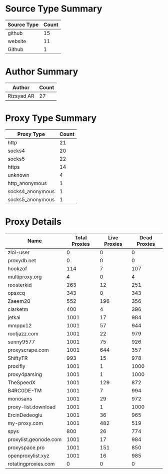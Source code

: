 # Source Type Summary

| Source Type | Count |
|-------------|-------|
| github | 15 |
| website | 11 |
| Github | 1 |


# Author Summary

| Author | Count |
|--------|-------|
| Rizsyad AR | 27 |


# Proxy Type Summary

| Proxy Type | Count |
|------------|-------|
| http | 21 |
| socks4 | 20 |
| socks5 | 22 |
| https | 14 |
| unknown | 4 |
| http_anonymous | 1 |
| socks4_anonymous | 1 |
| socks5_anonymous | 1 |


# Proxy Details

| Name | Total Proxies | Live Proxies | Dead Proxies |
|------|---------------|--------------|---------------|
| zloi-user | 0 | 0 | 0 |
| proxydb.net | 0 | 0 | 0 |
| hookzof | 114 | 7 | 107 |
| multiproxy.org | 4 | 0 | 4 |
| roosterkid | 263 | 12 | 251 |
| opsxcq | 343 | 0 | 343 |
| Zaeem20 | 552 | 196 | 356 |
| clarketm | 400 | 4 | 396 |
| jetkai | 1001 | 17 | 984 |
| mmppx12 | 1001 | 57 | 944 |
| rootjazz.com | 1001 | 22 | 979 |
| sunny9577 | 1001 | 75 | 926 |
| proxyscrape.com | 1001 | 644 | 357 |
| ShiftyTR | 993 | 15 | 978 |
| proxifly | 1001 | 1 | 1000 |
| proxy4parsing | 1001 | 1 | 1000 |
| TheSpeedX | 1001 | 129 | 872 |
| B4RC0DE-TM | 1001 | 7 | 994 |
| monosans | 1001 | 29 | 972 |
| proxy-list.download | 1001 | 1 | 1000 |
| ErcinDedeoglu | 1001 | 36 | 965 |
| my-proxy.com | 1001 | 482 | 519 |
| spys | 800 | 26 | 774 |
| proxylist.geonode.com | 1001 | 17 | 984 |
| proxyspace.pro | 1001 | 151 | 850 |
| openproxylist.xyz | 1001 | 16 | 985 |
| rotatingproxies.com | 0 | 0 | 0 |
